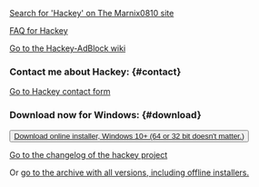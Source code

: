 [Search for 'Hackey' on The Marnix0810
site](https://marnix0810.wordpress.com/?s=Hackey)

[FAQ for
Hackey](https://github.com/Marnix0810/HackeyBlock/wiki/FAQ-pages)

[Go to the Hackey-AdBlock
wiki](https://github.com/Marnix0810/HackeyBlock/wiki)

### Contact me about Hackey: {#contact}

[Go to Hackey contact
form](https://marnix0810.wordpress.com/marnix0810s-hackey-adblock/hackeyblock-contact-form/)

### Download now for Windows: {#download}

<button>[Download online installer, Windows 10+ (64 or 32 bit doesn't
matter.)](https://github.com/Marnix0810/HackeyBlock/releases/download/odi2.4/HackeyAdBlockDownloaderAndInstaller-v2.4.exe)</button>

[Go to the changelog of the hackey
project](https://github.com/Marnix0810/HackeyBlock/blob/master/CHANGELOG.MD#changelog-for-the-marnix0810s-hackey-adblock-project)

Or [go to the archive with all versions, including offline
installers.](https://github.com/Marnix0810/HackeyBlock/releases/)